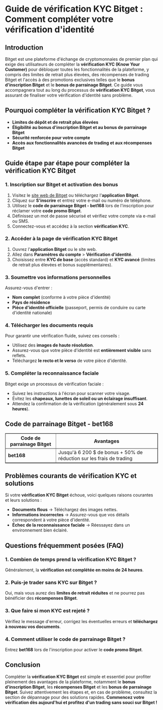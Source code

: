 <h1>Guide de vérification KYC Bitget : Comment compléter votre vérification d'identité</h1>

<h2>Introduction</h2>
<p>Bitget est une plateforme d'échange de cryptomonnaies de premier plan qui exige des utilisateurs de compléter la <strong>vérification KYC (Know Your Customer)</strong> pour débloquer toutes les fonctionnalités de la plateforme, y compris des limites de retrait plus élevées, des récompenses de trading Bitget et l'accès à des promotions exclusives telles que le <strong>bonus d'inscription Bitget</strong> et le <strong>bonus de parrainage Bitget</strong>. Ce guide vous accompagnera tout au long du processus de <strong>vérification KYC Bitget</strong>, vous assurant de finaliser votre vérification d'identité sans problème.</p>

<h2>Pourquoi compléter la vérification KYC Bitget ?</h2>
<ul>
    <li><strong>Limites de dépôt et de retrait plus élevées</strong></li>
    <li><strong>Éligibilité au bonus d'inscription Bitget et au bonus de parrainage Bitget</strong></li>
    <li><strong>Sécurité renforcée pour votre compte</strong></li>
    <li><strong>Accès aux fonctionnalités avancées de trading et aux récompenses Bitget</strong></li>
</ul>

<h2>Guide étape par étape pour compléter la vérification KYC Bitget</h2>

<h3>1. Inscription sur Bitget et activation des bonus</h3>
<ol>
    <li>Visitez le <a href="https://partner.bitget.com/bg/1t4kmgh9">site web de Bitget</a> ou téléchargez l'<strong>application Bitget</strong>.</li>
    <li>Cliquez sur <strong>S'inscrire</strong> et entrez votre e-mail ou numéro de téléphone.</li>
    <li>Utilisez le <strong>code de parrainage Bitget - bet168</strong> lors de l'inscription pour réclamer votre <strong>code promo Bitget</strong>.</li>
    <li>Définissez un mot de passe sécurisé et vérifiez votre compte via e-mail ou SMS.</li>
    <li>Connectez-vous et accédez à la section <strong>vérification KYC</strong>.</li>
</ol>

<h3>2. Accéder à la page de vérification KYC Bitget</h3>
<ol>
    <li>Ouvrez l'<strong>application Bitget</strong> ou le site web.</li>
    <li>Allez dans <strong>Paramètres du compte</strong> > <strong>Vérification d'identité</strong>.</li>
    <li>Choisissez entre <strong>KYC de base</strong> (accès standard) et <strong>KYC avancé</strong> (limites de retrait plus élevées et bonus supplémentaires).</li>
</ol>

<h3>3. Soumettre vos informations personnelles</h3>
<p>Assurez-vous d'entrer :</p>
<ul>
    <li><strong>Nom complet</strong> (conforme à votre pièce d'identité)</li>
    <li><strong>Pays de résidence</strong></li>
    <li><strong>Pièce d'identité officielle</strong> (passeport, permis de conduire ou carte d'identité nationale)</li>
</ul>

<h3>4. Télécharger les documents requis</h3>
<p>Pour garantir une vérification fluide, suivez ces conseils :</p>
<ul>
    <li>Utilisez des <strong>images de haute résolution</strong>.</li>
    <li>Assurez-vous que votre pièce d'identité est <strong>entièrement visible</strong> sans reflets.</li>
    <li>Téléchargez <strong>le recto et le verso</strong> de votre pièce d'identité.</li>
</ul>

<h3>5. Compléter la reconnaissance faciale</h3>
<p>Bitget exige un processus de vérification faciale :</p>
<ul>
    <li>Suivez les instructions à l'écran pour scanner votre visage.</li>
    <li>Évitez les <strong>chapeaux, lunettes de soleil ou un éclairage insuffisant</strong>.</li>
    <li>Attendez la confirmation de la vérification (généralement sous <strong>24 heures</strong>).</li>
</ul>

<h2>Code de parrainage Bitget - bet168</h2>
<table border="1">
    <tr>
        <th>Code de parrainage Bitget</th>
        <th>Avantages</th>
    </tr>
    <tr>
        <td><strong>bet168</strong></td>
        <td>Jusqu'à 6 200 $ de bonus + 50% de réduction sur les frais de trading</td>
    </tr>
</table>

<h2>Problèmes courants de vérification KYC et solutions</h2>
<p>Si votre <strong>vérification KYC Bitget</strong> échoue, voici quelques raisons courantes et leurs solutions :</p>
<ul>
    <li><strong>Documents flous</strong> → Téléchargez des images nettes.</li>
    <li><strong>Informations incorrectes</strong> → Assurez-vous que vos détails correspondent à votre pièce d'identité.</li>
    <li><strong>Échec de la reconnaissance faciale</strong> → Réessayez dans un environnement bien éclairé.</li>
</ul>

<h2>Questions fréquemment posées (FAQ)</h2>
<h3>1. Combien de temps prend la vérification KYC Bitget ?</h3>
<p>Généralement, la <strong>vérification est complétée en moins de 24 heures</strong>.</p>

<h3>2. Puis-je trader sans KYC sur Bitget ?</h3>
<p>Oui, mais vous aurez des <strong>limites de retrait réduites</strong> et ne pourrez pas bénéficier des <strong>récompenses Bitget</strong>.</p>

<h3>3. Que faire si mon KYC est rejeté ?</h3>
<p>Vérifiez le message d'erreur, corrigez les éventuelles erreurs et <strong>téléchargez à nouveau vos documents</strong>.</p>

<h3>4. Comment utiliser le code de parrainage Bitget ?</h3>
<p>Entrez <strong>bet168</strong> lors de l'inscription pour activer le <strong>code promo Bitget</strong>.</p>

<h2>Conclusion</h2>
<p>Compléter la <strong>vérification KYC Bitget</strong> est simple et essentiel pour profiter pleinement des avantages de la plateforme, notamment le <strong>bonus d'inscription Bitget</strong>, les <strong>récompenses Bitget</strong> et les <strong>bonus de parrainage Bitget</strong>. Suivez attentivement les étapes et, en cas de problème, consultez la section de dépannage pour des solutions rapides. <strong>Commencez votre vérification dès aujourd'hui et profitez d'un trading sans souci sur Bitget !</strong></p>
